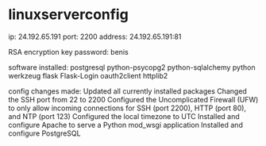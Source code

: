 # linuxserverconfig
ip: 24.192.65.191 port: 2200
address: 24.192.65.191:81

RSA encryption key password: benis

software installed:
postgresql python-psycopg2
python-sqlalchemy
python
werkzeug
flask
Flask-Login
oauth2client
httplib2

config changes made:
Updated all currently installed packages
Changed the SSH port from 22 to 2200
Configured the Uncomplicated Firewall (UFW) to only allow incoming connections for SSH (port 2200), HTTP (port 80), and NTP (port 123)
Configured the local timezone to UTC
Installed and configure Apache to serve a Python mod_wsgi application
Installed and configure PostgreSQL
